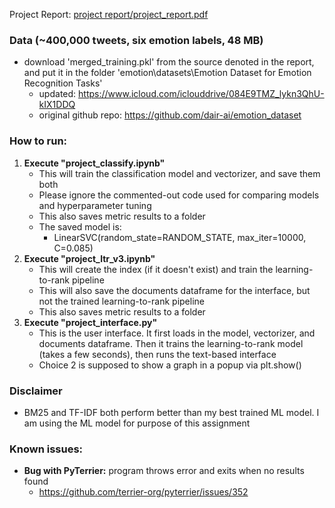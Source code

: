 
Project Report: [project report/project_report.pdf](https://github.com/Unusuala1l2e3x4/Emotion-Classification-of-Tweets-with-Search-Engine/blob/main/project%20report/project_report.pdf)


### Data (~400,000 tweets, six emotion labels, 48 MB)
- download 'merged_training.pkl' from the source denoted in the report, and put it in the folder 'emotion\datasets\Emotion Dataset for Emotion Recognition Tasks'
  - updated: https://www.icloud.com/iclouddrive/084E9TMZ_lykn3QhU-kIX1DDQ
  - original github repo: https://github.com/dair-ai/emotion_dataset

### How to run:
1. **Execute "project_classify.ipynb"**
    - This will train the classification model and vectorizer, and save them both
    - Please ignore the commented-out code used for comparing models and hyperparameter tuning
    - This also saves metric results to a folder
    - The saved model is:
      - LinearSVC(random_state=RANDOM_STATE, max_iter=10000, C=0.085)
2. **Execute "project_ltr_v3.ipynb"**
    - This will create the index (if it doesn't exist) and train the learning-to-rank pipeline
    - This will also save the documents dataframe for the interface, but not the trained learning-to-rank pipeline
    - This also saves metric results to a folder
3. **Execute "project_interface.py"**
    - This is the user interface. It first loads in the model, vectorizer, and documents dataframe. Then it trains the learning-to-rank model (takes a few seconds), then runs the text-based interface
    - Choice 2 is supposed to show a graph in a popup via plt.show()



### Disclaimer
- BM25 and TF-IDF both perform better than my best trained ML model. I am using the ML model for purpose of this assignment


### Known issues:
- **Bug with PyTerrier:** program throws error and exits when no results found
  - https://github.com/terrier-org/pyterrier/issues/352
